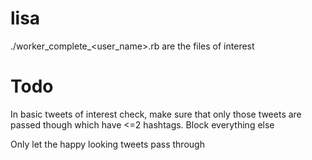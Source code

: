 lisa
====

./worker_complete_<user_name>.rb are the files of interest


Todo
====

In basic tweets of interest check, make sure that only those tweets are passed though which have <=2 hashtags. Block everything else

Only let the happy looking tweets pass through
